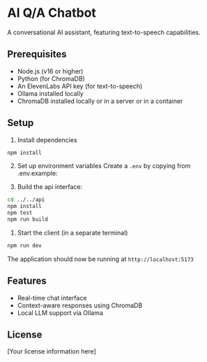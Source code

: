 # AI Q/A Chatbot

A conversational AI assistant, featuring text-to-speech capabilities.

## Prerequisites

- Node.js (v16 or higher)
- Python (for ChromaDB)
- An ElevenLabs API key (for text-to-speech)
- Ollama installed locally
- ChromaDB installed locally or in a server or in a container

## Setup

1. Install dependencies
```bash
npm install
```

2. Set up environment variables
Create a `.env` by copying from .env.example:

3. Build the api interface:
```bash
cd ../../api
npm install
npm test
npm run build
```

1. Start the client (in a separate terminal)
```bash
npm run dev
```

The application should now be running at `http://localhost:5173`

## Features

- Real-time chat interface
- Context-aware responses using ChromaDB
- Local LLM support via Ollama

## License

[Your license information here]